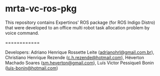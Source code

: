 mrta-vc-ros-pkg
============

This repository contains Expertinos' ROS package (for ROS Indigo Distro) that were developed to an office multi robot task allocation problem by voice command.

============

Developers:
Adriano Henrique Rossette Leite (adrianohrl@gmail.com.br),
Christiano Henrique Rezende (c.h.rezende@hotmail.com),
Héverton Machado Soares (sm.heverton@gmail.com),
Luís Victor Pessiqueli Bonin (luis-bonin@hotmail.com)
